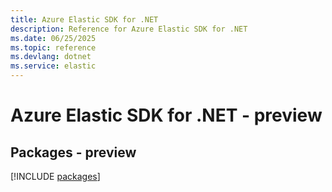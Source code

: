 ```yaml
---
title: Azure Elastic SDK for .NET
description: Reference for Azure Elastic SDK for .NET
ms.date: 06/25/2025
ms.topic: reference
ms.devlang: dotnet
ms.service: elastic
---
```

# Azure Elastic SDK for .NET - preview
## Packages - preview
[!INCLUDE [packages](elastic-index.md)]